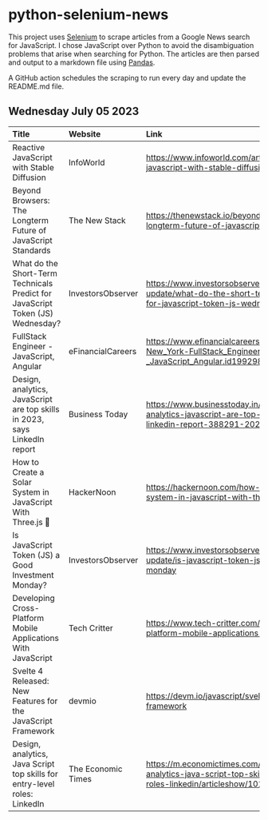 # python-selenium-news

This project uses [Selenium](https://www.seleniumhq.org/) to scrape articles from a Google News search for JavaScript.
I chose JavaScript over Python to avoid the disambiguation problems that arise when searching for Python.
The articles are then parsed and output to a markdown file using [Pandas](https://pandas.pydata.org/).

A GitHub action schedules the scraping to run every day and update the README.md file.

## Wednesday July 05 2023


| Title                                                                          | Website            | Link                                                                                                                                         |
|:-------------------------------------------------------------------------------|:-------------------|:---------------------------------------------------------------------------------------------------------------------------------------------|
| Reactive JavaScript with Stable Diffusion                                      | InfoWorld          | https://www.infoworld.com/article/3701288/reactive-javascript-with-stable-diffusion.html                                                     |
| Beyond Browsers: The Longterm Future of JavaScript Standards                   | The New Stack      | https://thenewstack.io/beyond-browsers-the-longterm-future-of-javascript-standards/                                                          |
| What do the Short-Term Technicals Predict for JavaScript Token (JS) Wednesday? | InvestorsObserver  | https://www.investorsobserver.com/news/crypto-update/what-do-the-short-term-technicals-predict-for-javascript-token-js-wednesday             |
| FullStack Engineer - JavaScript, Angular                                       | eFinancialCareers  | https://www.efinancialcareers.com/jobs-USA-NY-New_York-FullStack_Engineer_-_JavaScript_Angular.id19929894                                    |
| Design, analytics, JavaScript are top skills in 2023, says LinkedIn report     | Business Today     | https://www.businesstoday.in/jobs/story/design-analytics-javascript-are-top-skills-in-2023-says-linkedin-report-388291-2023-07-05            |
| How to Create a Solar System in JavaScript With Three.js 🌌                     | HackerNoon         | https://hackernoon.com/how-to-create-a-solar-system-in-javascript-with-threejs                                                               |
| Is JavaScript Token (JS) a Good Investment Monday?                             | InvestorsObserver  | https://www.investorsobserver.com/news/crypto-update/is-javascript-token-js-a-good-investment-monday                                         |
| Developing Cross-Platform Mobile Applications With JavaScript                  | Tech Critter       | https://www.tech-critter.com/developing-cross-platform-mobile-applications-with-javascript/                                                  |
| Svelte 4 Released: New Features for the JavaScript Framework                   | devmio             | https://devm.io/javascript/svelte-4-javascript-framework                                                                                     |
| Design, analytics, Java Script top skills for entry-level roles: LinkedIn      | The Economic Times | https://m.economictimes.com/tech/technology/design-analytics-java-script-top-skills-for-entry-level-roles-linkedin/articleshow/101517388.cms |